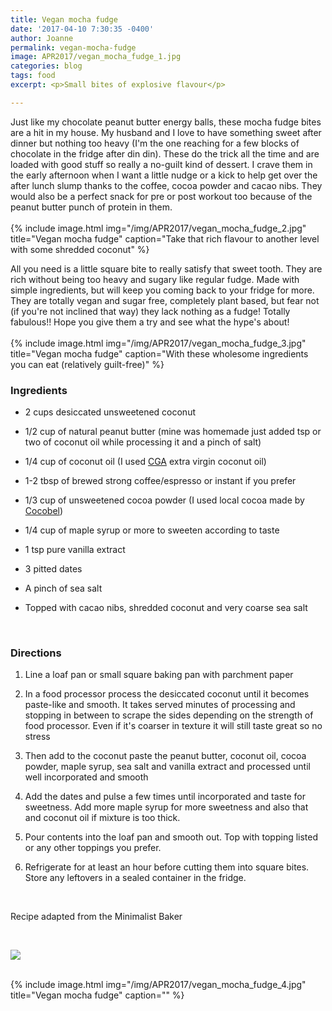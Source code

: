 ```yaml
---
title: Vegan mocha fudge
date: '2017-04-10 7:30:35 -0400'
author: Joanne
permalink: vegan-mocha-fudge
image: APR2017/vegan_mocha_fudge_1.jpg
categories: blog
tags: food
excerpt: <p>Small bites of explosive flavour</p>

---
```


Just like my chocolate peanut butter energy balls, these mocha fudge bites are a hit in my house. My husband and I love to have something sweet after dinner but nothing too heavy (I'm the one reaching for a few blocks of chocolate in the fridge after din din). These do the trick all the time and are loaded with good stuff so really a no-guilt kind of dessert. I crave them in the early afternoon when I want a little nudge or a kick to help get over the after lunch slump thanks to the coffee, cocoa powder and cacao nibs. They would also be a perfect snack for pre or post workout too because of the peanut butter punch of protein in them.  
<br>
{% include image.html
            img="/img/APR2017/vegan_mocha_fudge_2.jpg"
            title="Vegan mocha fudge"
            caption="Take that rich flavour to another level with some shredded coconut" %}

All you need is a little square bite to really satisfy that sweet tooth. They are rich without being too heavy and sugary like regular fudge. Made with simple ingredients, but will keep you coming back to your fridge for more. They are totally vegan and sugar free, completely plant based, but fear not (if you're not inclined that way) they lack nothing as a fudge! Totally fabulous!! Hope you give them a try and see what the hype's about!
<br>
<br>
{% include image.html
            img="/img/APR2017/vegan_mocha_fudge_3.jpg"
            title="Vegan mocha fudge"
            caption="With these wholesome ingredients you can eat (relatively guilt-free)" %}

### Ingredients

* 2 cups desiccated unsweetened coconut

* 1/2 cup of natural peanut butter (mine was homemade just added tsp or two of coconut oil while processing it and a pinch of salt)

* 1/4 cup of coconut oil (I used <span class="highlight">[CGA](http://www.cgacaribbean.com)</span> extra virgin coconut oil)

* 1-2 tbsp of brewed strong coffee/espresso or instant if you prefer

* 1/3 cup of unsweetened cocoa powder (I used local cocoa made by <span class="highlight">[Cocobel](http://cocobelchocolate.com))</span>

* 1/4 cup of maple syrup or more to sweeten according to taste

* 1 tsp pure vanilla extract

* 3 pitted dates

* A pinch of sea salt

* Topped with cacao nibs, shredded coconut and very coarse sea salt
<br>

### Directions


1. Line a loaf pan or small square baking pan with parchment paper

1. In a food processor process the desiccated coconut until it becomes paste-like and smooth.  It takes served minutes of processing and stopping in between to scrape the sides depending on the strength of food processor.  Even if it's coarser in texture it will still taste great so no stress

1. Then add to the coconut paste the peanut butter, coconut oil, cocoa powder, maple syrup, sea salt and vanilla extract and processed until well incorporated and smooth

1. Add the dates and pulse a few times until incorporated and taste for sweetness. Add more maple syrup for more sweetness and also that and coconut oil if mixture is too thick.

1. Pour contents into the loaf pan and smooth out. Top with topping listed or any other toppings you prefer.  

1. Refrigerate for at least an hour before cutting them into square bites.  Store any leftovers in a sealed container in the fridge.
<br>


Recipe adapted from the Minimalist Baker

<br>
<p class="apple__news__logo"><a href="https://apple.news/TKVtoVhGUQSuiufA4bqI-gg"><img src="{{ basesite.url }}/img/apple_news.svg" /></a></p>


<br>
{% include image.html
            img="/img/APR2017/vegan_mocha_fudge_4.jpg"
            title="Vegan mocha fudge"
            caption="" %}
